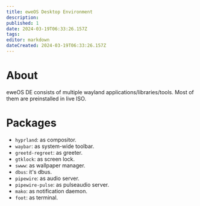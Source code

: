 ```yaml
---
title: eweOS Desktop Environment
description: 
published: 1
date: 2024-03-19T06:33:26.157Z
tags: 
editor: markdown
dateCreated: 2024-03-19T06:33:26.157Z
---
```


# About

eweOS DE consists of multiple wayland applications/libraries/tools.
Most of them are preinstalled in live ISO.

# Packages

- `hyprland`: as compositor.
- `waybar`: as system-wide toolbar.
- `greetd-regreet`: as greeter.
- `gtklock`: as screen lock.
- `swww`: as wallpaper manager.
- `dbus`: it's dbus.
- `pipewire`: as audio server.
- `pipewire-pulse`: as pulseaudio server.
- `mako`: as notification daemon.
- `foot`: as terminal.
